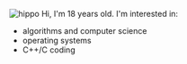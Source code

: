 ![hippo](https://media.giphy.com/media/3oriObp7C69gGVNqhO/giphy-downsized-large.gif)
Hi, I'm 18 years old. 
I'm interested in:
- algorithms and computer science
- operating systems
- C++/C coding
